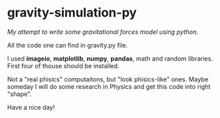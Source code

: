 # gravity-simulation-py
*My attempt to write some gravitational forces model using python.*

All the code one can find in gravity.py file.

I used **imageio**, **matplotlib**, **numpy**, **pandas**, math and random libraries. First four of thouse should be installed.

Not a "real phisics" computaitons, but "look phisics-like" ones. Maybe someday I will do some research in Physics and get this code into right "shape".

Have a nice day!
